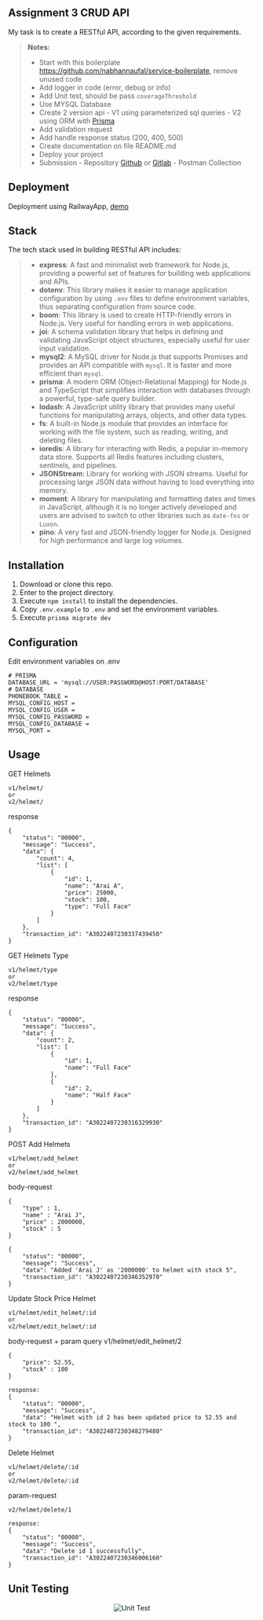 ## Assignment 3 CRUD API
My task is to create a RESTful API, according to the given requirements.

> **Notes:**
> - Start with this boilerplate https://github.com/nabhannaufal/service-boilerplate, remove unused code
> - Add logger in code (error, debug or info)
> - Add Unit test, should be pass `coverageThreshold`
> - Use MYSQL Database
> - Create 2 version api
    - V1 using parameterized sql queries
    - V2 using ORM with [Prisma](https://www.prisma.io/docs/getting-started)
> - Add validation request
> - Add handle response status (200, 400, 500)
> - Create documentation on file README.md
> - Deploy your project
> - Submission
    - Repository [Github](https://github.com/) or [Gitlab](https://gitlab.com/)
    - Postman Collection

## Deployment
Deployment using RailwayApp, [demo](https://assigment3muhammadramadhan-production.up.railway.app/api/v1/helmet)

## Stack
The tech stack used in building RESTful API includes:
> - **express**: A fast and minimalist web framework for Node.js, providing a powerful set of features for building web applications and APIs.
> - **dotenv**: This library makes it easier to manage application configuration by using `.env` files to define environment variables, thus separating configuration from source code.
> - **boom**: This library is used to create HTTP-friendly errors in Node.js. Very useful for handling errors in web applications.
> - **joi**: A schema validation library that helps in defining and validating JavaScript object structures, especially useful for user input validation.
> - **mysql2**: A MySQL driver for Node.js that supports Promises and provides an API compatible with `mysql`. It is faster and more efficient than `mysql`.
> - **prisma**: A modern ORM (Object-Relational Mapping) for Node.js and TypeScript that simplifies interaction with databases through a powerful, type-safe query builder.
> - **lodash**: A JavaScript utility library that provides many useful functions for manipulating arrays, objects, and other data types.
> - **fs**: A built-in Node.js module that provides an interface for working with the file system, such as reading, writing, and deleting files.
> - **ioredis**: A library for interacting with Redis, a popular in-memory data store. Supports all Redis features including clusters, sentinels, and pipelines.
> - **JSONStream**: Library for working with JSON streams. Useful for processing large JSON data without having to load everything into memory.
> - **moment**: A library for manipulating and formatting dates and times in JavaScript, although it is no longer actively developed and users are advised to switch to other libraries such as `date-fns` or `Luxon`.
> - **pino**: A very fast and JSON-friendly logger for Node.js. Designed for high performance and large log volumes.

## Installation
1. Download or clone this repo.
2. Enter to the project directory.
3. Execute `npm install` to install the dependencies.
4. Copy `.env.example` to `.env` and set the environment variables.
5. Execute `prisma migrate dev`

## Configuration
Edit environment variables on .env

```env
# PRISMA
DATABASE_URL = 'mysql://USER:PASSWORD@HOST:PORT/DATABASE'
# DATABASE
PHONEBOOK_TABLE =
MYSQL_CONFIG_HOST =
MYSQL_CONFIG_USER =
MYSQL_CONFIG_PASSWORD =
MYSQL_CONFIG_DATABASE =
MYSQL_PORT =
```
## Usage
GET Helmets 
```
v1/helmet/
or
v2/helmet/
```
response
```
{
    "status": "00000",
    "message": "Success",
    "data": {
        "count": 4,
        "list": [
            {
                "id": 1,
                "name": "Arai A",
                "price": 25000,
                "stock": 100,
                "type": "Full Face"
            }
        ]
    },
    "transaction_id": "A3022407230337439450"
}
```
GET Helmets Type
```
v1/helmet/type
or
v2/helmet/type
```
response
```
{
    "status": "00000",
    "message": "Success",
    "data": {
        "count": 2,
        "list": [
            {
                "id": 1,
                "name": "Full Face"
            },
            {
                "id": 2,
                "name": "Half Face"
            }
        ]
    },
    "transaction_id": "A3022407230316329930"
}
```
POST Add Helmets
```
v1/helmet/add_helmet
or
v2/helmet/add_helmet
```
body-request
```
{
    "type" : 1,
    "name" : "Arai J",
    "price" : 2000000,
    "stock" : 5
}

{
    "status": "00000",
    "message": "Success",
    "data": "Added 'Arai J' as '2000000' to helmet with stock 5",
    "transaction_id": "A3022407230346352970"
}
```
Update Stock Price Helmet
```
v1/helmet/edit_helmet/:id
or
v2/helmet/edit_helmet/:id
```
body-request + param query v1/helmet/edit_helmet/2
```
{
    "price": 52.55,
    "stock" : 100
}

response:
{
    "status": "00000",
    "message": "Success",
    "data": "Helmet with id 2 has been updated price to 52.55 and stock to 100 ",
    "transaction_id": "A3022407230348279480"
}
```
Delete Helmet
```
v1/helmet/delete/:id
or
v2/helmet/delete/:id
```
param-request
```
v2/helmet/delete/1

response:
{
    "status": "00000",
    "message": "Success",
    "data": "Delete id 1 successfully",
    "transaction_id": "A3022407230346006160"
}
```


## Unit Testing
<p align="center">
  <img src="https://i.ibb.co.com/BBfK5CT/Screen-Shot-1446-01-18-at-11-02-16.png" alt="Unit Test">
</p>
